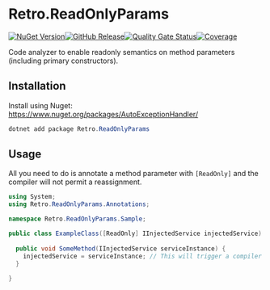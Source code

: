 ﻿# Retro.ReadOnlyParams

[![NuGet Version](https://img.shields.io/nuget/v/Retro.ReadOnlyParams?logo=nuget)](https://www.nuget.org/packages/Retro.ReadOnlyParams/)[![GitHub Release](https://img.shields.io/github/v/release/retroandchill/Retro.ReadOnlyParams?logo=github)](https://github.com/retroandchill/Retro.ReadOnlyParams/releases)[![Quality Gate Status](https://sonarcloud.io/api/project_badges/measure?project=retroandchill_Retro.ReadOnlyParams&metric=alert_status)](https://sonarcloud.io/summary/new_code?id=retroandchill_Retro.ReadOnlyParams)[![Coverage](https://sonarcloud.io/api/project_badges/measure?project=retroandchill_Retro.ReadOnlyParams&metric=coverage)](https://sonarcloud.io/summary/new_code?id=retroandchill_Retro.ReadOnlyParams)

Code analyzer to enable readonly semantics on method parameters (including primary constructors).

## Installation
Install using Nuget: https://www.nuget.org/packages/AutoExceptionHandler/

```powershell
dotnet add package Retro.ReadOnlyParams
```
## Usage
All you need to do is annotate a method parameter with `[ReadOnly]` and the compiler will not permit a reassignment.
```csharp
using System;
using Retro.ReadOnlyParams.Annotations;

namespace Retro.ReadOnlyParams.Sample;

public class ExampleClass([ReadOnly] IInjectedService injectedService) {
  
  public void SomeMethod(IInjectedService serviceInstance) {
    injectedService = serviceInstance; // This will trigger a compiler error
  }
  
}
```